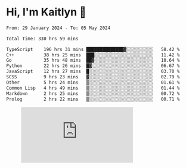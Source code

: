 # Hi, I'm Kaitlyn 👋
<!--START_SECTION:waka-->

```txt
From: 29 January 2024 - To: 05 May 2024

Total Time: 330 hrs 59 mins

TypeScript    196 hrs 31 mins ██████████████▓░░░░░░░░░░   58.42 %
C++           38 hrs 25 mins  ███░░░░░░░░░░░░░░░░░░░░░░   11.42 %
Go            35 hrs 48 mins  ██▓░░░░░░░░░░░░░░░░░░░░░░   10.64 %
Python        22 hrs 26 mins  █▓░░░░░░░░░░░░░░░░░░░░░░░   06.67 %
JavaScript    12 hrs 27 mins  █░░░░░░░░░░░░░░░░░░░░░░░░   03.70 %
SCSS          9 hrs 23 mins   ▓░░░░░░░░░░░░░░░░░░░░░░░░   02.79 %
Other         5 hrs 24 mins   ▒░░░░░░░░░░░░░░░░░░░░░░░░   01.61 %
Common Lisp   4 hrs 49 mins   ▒░░░░░░░░░░░░░░░░░░░░░░░░   01.44 %
Markdown      2 hrs 25 mins   ▒░░░░░░░░░░░░░░░░░░░░░░░░   00.72 %
Prolog        2 hrs 22 mins   ▒░░░░░░░░░░░░░░░░░░░░░░░░   00.71 %
```

<!--END_SECTION:waka-->

<figure><embed src="https://wakatime.com/share/@018d58bc-3d22-46c9-b2d7-4ed36fb8172d/243b5d9b-77cd-4133-89ff-dcc8f225fa18.svg"></embed></figure>
